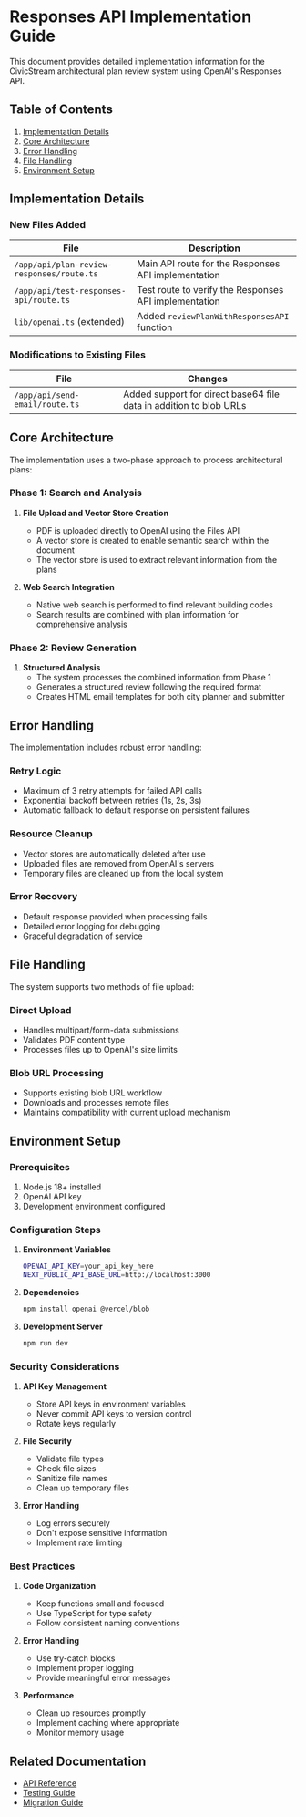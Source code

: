 # Responses API Implementation Guide

This document provides detailed implementation information for the CivicStream architectural plan review system using OpenAI's Responses API.

## Table of Contents

1. [Implementation Details](#implementation-details)
2. [Core Architecture](#core-architecture)
3. [Error Handling](#error-handling)
4. [File Handling](#file-handling)
5. [Environment Setup](#environment-setup)

## Implementation Details

### New Files Added

| File | Description |
|------|-------------|
| `/app/api/plan-review-responses/route.ts` | Main API route for the Responses API implementation |
| `/app/api/test-responses-api/route.ts` | Test route to verify the Responses API implementation |
| `lib/openai.ts` (extended) | Added `reviewPlanWithResponsesAPI` function |

### Modifications to Existing Files

| File | Changes |
|------|---------|
| `/app/api/send-email/route.ts` | Added support for direct base64 file data in addition to blob URLs |

## Core Architecture

The implementation uses a two-phase approach to process architectural plans:

### Phase 1: Search and Analysis
1. **File Upload and Vector Store Creation**
   - PDF is uploaded directly to OpenAI using the Files API
   - A vector store is created to enable semantic search within the document
   - The vector store is used to extract relevant information from the plans

2. **Web Search Integration**
   - Native web search is performed to find relevant building codes
   - Search results are combined with plan information for comprehensive analysis

### Phase 2: Review Generation
1. **Structured Analysis**
   - The system processes the combined information from Phase 1
   - Generates a structured review following the required format
   - Creates HTML email templates for both city planner and submitter

## Error Handling

The implementation includes robust error handling:

### Retry Logic
- Maximum of 3 retry attempts for failed API calls
- Exponential backoff between retries (1s, 2s, 3s)
- Automatic fallback to default response on persistent failures

### Resource Cleanup
- Vector stores are automatically deleted after use
- Uploaded files are removed from OpenAI's servers
- Temporary files are cleaned up from the local system

### Error Recovery
- Default response provided when processing fails
- Detailed error logging for debugging
- Graceful degradation of service

## File Handling

The system supports two methods of file upload:

### Direct Upload
- Handles multipart/form-data submissions
- Validates PDF content type
- Processes files up to OpenAI's size limits

### Blob URL Processing
- Supports existing blob URL workflow
- Downloads and processes remote files
- Maintains compatibility with current upload mechanism

## Environment Setup

### Prerequisites
1. Node.js 18+ installed
2. OpenAI API key
3. Development environment configured

### Configuration Steps
1. **Environment Variables**
   ```bash
   OPENAI_API_KEY=your_api_key_here
   NEXT_PUBLIC_API_BASE_URL=http://localhost:3000
   ```

2. **Dependencies**
   ```bash
   npm install openai @vercel/blob
   ```

3. **Development Server**
   ```bash
   npm run dev
   ```

### Security Considerations
1. **API Key Management**
   - Store API keys in environment variables
   - Never commit API keys to version control
   - Rotate keys regularly

2. **File Security**
   - Validate file types
   - Check file sizes
   - Sanitize file names
   - Clean up temporary files

3. **Error Handling**
   - Log errors securely
   - Don't expose sensitive information
   - Implement rate limiting

### Best Practices
1. **Code Organization**
   - Keep functions small and focused
   - Use TypeScript for type safety
   - Follow consistent naming conventions

2. **Error Handling**
   - Use try-catch blocks
   - Implement proper logging
   - Provide meaningful error messages

3. **Performance**
   - Clean up resources promptly
   - Implement caching where appropriate
   - Monitor memory usage

## Related Documentation
- [API Reference](responses-api-reference.md)
- [Testing Guide](responses-api-testing.md)
- [Migration Guide](responses-api-migration.md) 